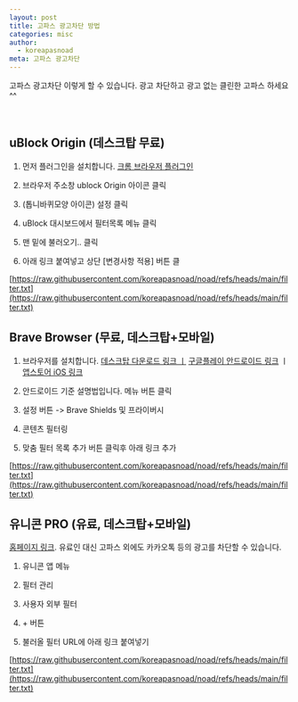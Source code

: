 ```yaml
---
layout: post
title: 고파스 광고차단 방법
categories: misc
author:
  - koreapasnoad
meta: 고파스 광고차단
---
```

고파스 광고차단 이렇게 할 수 있습니다. 광고 차단하고 광고 없는 클린한 고파스 하세요 ^^

<br>

## uBlock Origin (데스크탑 무료)

1.  먼저 플러그인을 설치합니다. [크롬 브라우저 플러그인](https://chromewebstore.google.com/detail/cjpalhdlnbpafiamejdnhcphjbkeiagm?utm_source=item-share-cb)
    
2.  브라우저 주소창 ublock Origin 아이콘 클릭
    
3.  (톱니바퀴모양 아이콘) 설정 클릭
    
4.  uBlock 대시보드에서 필터목록 메뉴 클릭
    
5.  맨 밑에 불러오기.. 클릭
    
6.  아래 링크 붙여넣고 상단 \[변경사항 적용\] 버튼 클
    

[https://raw.githubusercontent.com/koreapasnoad/noad/refs/heads/main/filter.txt](https://raw.githubusercontent.com/koreapasnoad/noad/refs/heads/main/filter.txt)

## Brave Browser (무료, 데스크탑+모바일)

1.  브라우저를 설치합니다. [데스크탑 다운로드 링크 ㅣ](https://brave.com/ko/download/) [구글플레이 안드로이드 링크](https://play.google.com/store/apps/details?id=com.brave.browser&hl=ko) ㅣ [앱스토어 iOS 링크](https://apps.apple.com/kr/app/brave-browser-private-web/id1052879175?l=en-GB)
    
2.  안드로이드 기준 설명법입니다. 메뉴 버튼 클릭
    
3.  설정 버튼 -> Brave Shields 및 프라이버시
    
4.  콘텐츠 필터링
    
5.  맞춤 필터 목록 추가 버튼 클릭후 아래 링크 추가
    

[https://raw.githubusercontent.com/koreapasnoad/noad/refs/heads/main/filter.txt](https://raw.githubusercontent.com/koreapasnoad/noad/refs/heads/main/filter.txt)

## 유니콘 PRO (유료, 데스크탑+모바일)

[홈페이지 링크](https://getunicorn.app/ko). 유료인 대신 고파스 외에도 카카오톡 등의 광고를 차단할 수 있습니다.

1.  유니콘 앱 메뉴
    
2.  필터 관리
    
3.  사용자 외부 필터
    
4.  \+ 버튼
    
5.  불러올 필터 URL에 아래 링크 붙여넣기
    

[https://raw.githubusercontent.com/koreapasnoad/noad/refs/heads/main/filter.txt](https://raw.githubusercontent.com/koreapasnoad/noad/refs/heads/main/filter.txt)